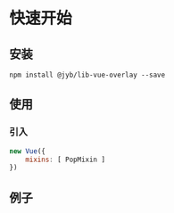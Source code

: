# 快速开始

## 安装

```shell
npm install @jyb/lib-vue-overlay --save
```

## 使用

### 引入

```javascript
new Vue({
    mixins: [ PopMixin ]
})
```

## 例子



